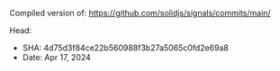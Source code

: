 Compiled version of: https://github.com/solidjs/signals/commits/main/

Head:
- SHA: 4d75d3f84ce22b560988f3b27a5065c0fd2e69a8
- Date: Apr 17, 2024
